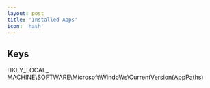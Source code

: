 ```yaml
---
layout: post
title: 'Installed Apps'
icon: 'hash'
---
```


## Keys

HKEY_LOCAL_ MACHINE\SOFTWARE\Microsoft\WindoWs\CurrentVersion\(AppPaths)

